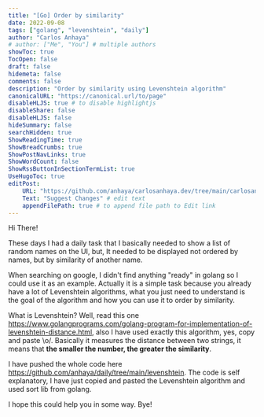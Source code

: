 ```yaml
---
title: "[Go] Order by similarity"
date: 2022-09-08
tags: ["golang", "levenshtein", "daily"]
author: "Carlos Anhaya"
# author: ["Me", "You"] # multiple authors
showToc: true
TocOpen: false
draft: false
hidemeta: false
comments: false
description: "Order by similarity using Levenshtein algorithm"
canonicalURL: "https://canonical.url/to/page"
disableHLJS: true # to disable highlightjs
disableShare: false
disableHLJS: false
hideSummary: false
searchHidden: true
ShowReadingTime: true
ShowBreadCrumbs: true
ShowPostNavLinks: true
ShowWordCount: false
ShowRssButtonInSectionTermList: true
UseHugoToc: true
editPost:
    URL: "https://github.com/anhaya/carlosanhaya.dev/tree/main/carlosanhaya.dev/content"
    Text: "Suggest Changes" # edit text
    appendFilePath: true # to append file path to Edit link
---
```

Hi There!

These days I had a daily task that I basically needed to show a list of random names on the UI, but, It needed to be displayed not ordered by names, but by similarity of another name.

When searching on google, I didn't find anything "ready" in golang so I could use it as an example. Actually it is a simple task because you already have a lot of Levenshtein algorithms, what you just need to understand is the goal of the algorithm and how you can use it to order by similarity.

What is Levenshtein? Well, read this one https://www.golangprograms.com/golang-program-for-implementation-of-levenshtein-distance.html, also I have used exactly this algorithm, yes, copy and paste \o/. Basically it measures the distance between two strings, it means that **the smaller the number, the greater the similarity**.

I have pushed the whole code here https://github.com/anhaya/daily/tree/main/levenshtein. The code is self explanatory, I have just copied and pasted the Levenshtein algorithm and used sort lib from golang.

I hope this could help you in some way. Bye!